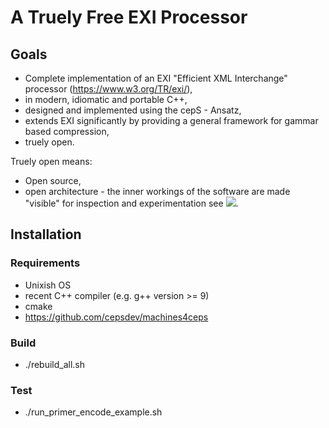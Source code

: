 # A Truely Free EXI Processor
## Goals
- Complete implementation of an EXI "Efficient XML Interchange" processor (https://www.w3.org/TR/exi/), 
- in modern, idiomatic and portable C++,
- designed and implemented using the cepS - Ansatz,
- extends EXI significantly by providing a general framework for gammar based compression,
- truely open.

Truely open means:

- Open source,
- open architecture - the inner workings of the software are made "visible" for inspection and experimentation see ![](model/).

## Installation
### Requirements
- Unixish OS
- recent C++ compiler (e.g. g++ version >= 9)
- cmake
- https://github.com/cepsdev/machines4ceps
### Build
- ./rebuild_all.sh 
### Test
- ./run_primer_encode_example.sh 
